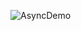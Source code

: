 ![AsyncDemo](https://user-images.githubusercontent.com/44028234/77528197-18f97800-6ec0-11ea-93ba-db54832d582f.jpg)
